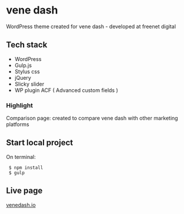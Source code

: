 # vene dash
   WordPress theme created for vene dash - developed at freenet digital
   
## Tech stack
* WordPress 
* Gulp.js
* Stylus css
* jQuery
* Slicky slider
* WP plugin ACF ( Advanced custom fields ) 
  
### Highlight
Comparison page: created to compare vene dash with other marketing platforms
   
## Start local project
On terminal:

     $ npm install
     $ gulp
     
## Live page
   [venedash.io](https://www.venedash.io "vene dash")
    
